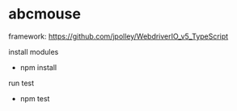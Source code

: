 # abcmouse
framework: https://github.com/jpolley/WebdriverIO_v5_TypeScript

install modules
- npm install

run test
- npm test
